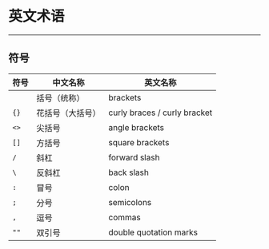 # 英文术语

---

## 符号

| 符号 | 中文名称         | 英文名称                             |
| ---- | ---------------- | ------------------------------------ |
|      | 括号（统称）     | brackets                         |
| `{}` | 花括号（大括号） | curly braces / curly bracket |
| `<>` | 尖括号           | angle brackets                   |
| `[]` | 方括号           | square brackets                  |
| `/`  | 斜杠             | forward slash                    |
| `\`  | 反斜杠           | back slash                           |
| `:`  | 冒号             | colon                                |
| `;` | 分号 | semicolons                   |
| `,` | 逗号 | commas                       |
| `""` | 双引号 | double quotation marks       |

